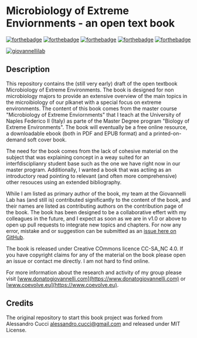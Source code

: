 # Microbiology of Extreme Enviornments - an open text book

[![forthebadge](https://forthebadge.com/images/badges/cc-by-sa-nd.svg)](https://forthebadge.com)
[![forthebadge](https://forthebadge.com/images/badges/powered-by-coffee.svg)](https://forthebadge.com)
[![forthebadge](https://forthebadge.com/images/badges/built-with-science.svg)](https://forthebadge.com)
[![forthebadge](https://forthebadge.com/images/badges/built-with-love.svg)](https://forthebadge.com)
[![forthebadge](https://forthebadge.com/images/badges/made-with-markdown.svg)](https://forthebadge.com)

[![giovannellilab](https://img.shields.io/badge/BY-Giovannelli_Lab-blue)](http:s//www.donatogiovannelli.com)

## Description

This repository contains the (still very early) draft of the open textbook Microbiology of Extreme Environments. The book is designed for non microbiology majors to provide an extensive overview of the main topics in the microibiology of our plkanet with a special focus on extreme environments. The content of this book comes from the master course "Microbiology of Extreme Enviornments" that I teach at the University of Naples Federico II (Italy) as parte of the Master Degree program "Biology of Extreme Environments". The book will eventually be a free online resource, a downloadable ebook (both in PDF and EPUB format) and a printed-on-demand soft cover book.

The need for the book comes from the lack of cohesive material on the subject that was explaining concept in a weay suited for an interfdisciplianry student base such as the one we have right now in our master program. Additionally, I wanted a book that was actiing as an introductory read pointing to relevant (and often more comprehensive) other resouces using an extended bibliography.

While I am listed as primary author of the book, my team at the Giovannelli Lab has (and still is) contributed significantly to the content of the book, and their names are listed as contributing authors on the contribution page of the book. The book has been designed to be a collaborative effert with my colleagues in the future, and I expect as soon as we are in v1.0 or above to open up pull requests to integrate new topics and chapters. For now any error, mistake and or suggestion can be submitted as an [issue here on GitHub](https://github.com/giovannellilab/Book_microbiology_extreme_env/issues).

The book is released under Creative COmmons licence CC-SA_NC 4.0. If you have copyright claims for any of the material on the book please open an issue or contact me directly. I am not hard to find online.

For more information about the research and activity of my group please visit [www.donatogiovannelli.com](https://www.donatogiovannelli.com) or [www.coevolve.eu](https://www.coevolve.eu).


## Credits

The original repository to start this book project was forked from Alessandro Cucci [alessandro.cucci@gmail.com](mailto:alessandro.cucci@gmail.com) and released under MIT License.
